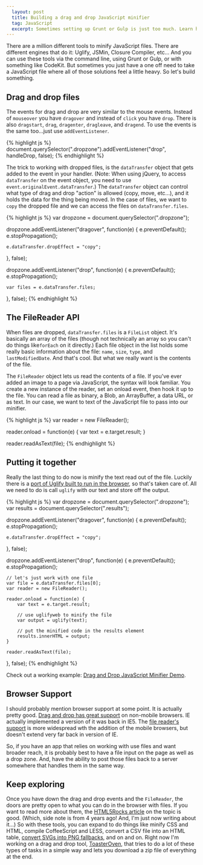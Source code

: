 ```yaml
---
  layout: post
  title: Building a drag and drop JavaScript minifier
  tag: JavaScript
  excerpt: Sometimes setting up Grunt or Gulp is just too much. Learn how to build a JavaScript minifer completely in the browser using drag and drop.
---
```


There are a million different tools to minify JavaScript files. There are different engines that do it: Uglify, JSMin, Closure Compiler, etc... And you can use these tools via the command line, using Grunt or Gulp, or with something like CodeKit. But sometimes you just have a one off need to take a JavaScript file where all of those solutions feel a little heavy. So let's build something.

## Drag and drop files
The events for drag and drop are very similar to the mouse events. Instead of `mouseover` you have `dragover` and instead of `click` you have `drop`. There is also `dragstart`, `drag`, `dragenter`, `dragleave`, and `dragend`. To use the events is the same too...just use `addEventListener`.

{% highlight js %}
document.querySelector(".dropzone").addEventListener("drop", handleDrop, false);
{% endhighlight %}


The trick to working with dropped files, is the `dataTransfer` object that gets added to the event in your handler. (Note: When using jQuery, to access `dataTransfer` on the event object, you need to use `event.originalEvent.dataTransfer`.) The `dataTransfer` object can control what type of drag and drop "action" is allowed (copy, move, etc...), and it holds the data for the thing being moved. In the case of files, we want to `copy` the dropped file and we can access the files on `dataTransfer.files`.

{% highlight js %}
var dropzone = document.querySelector(".dropzone");

dropzone.addEventListener("dragover", function(e) {
	e.preventDefault();
	e.stopPropagation();
	
	e.dataTransfer.dropEffect = "copy";
}, false);

dropzone.addEventListener("drop", function(e) {
	e.preventDefault();
	e.stopPropagation();
	
	var files = e.dataTransfer.files;
}, false);
{% endhighlight %}

## The FileReader API
When files are dropped, `dataTransfer.files` is a `FileList` object. It's basically an array of the files (though not technically an array so you can't do things like`forEach` on it directly.) Each file object in the list holds some really basic information about the file: `name`, `size`, `type`, and `lastModifiedDate`. And that's cool. But what we really want is the contents of the file.

The `FileReader` object lets us read the contents of a file. If you've ever added an image to a page via JavaScript, the syntax will look familiar. You create a new instance of the reader, set an onload event, then hook it up to the file. You can read a file as binary, a Blob, an ArrayBuffer, a data URL, or as text. In our case, we want to text of the JavaScript file to pass into our minifier.

{% highlight js %}
var reader = new FileReader();

reader.onload = function(e) {
	var text = e.target.result;
}

reader.readAsText(file);
{% endhighlight %}

## Putting it together
Really the last thing to do now is minify the text read out of the file. Luckily there is a [port of Uglify built to run in the browser](https://github.com/jrburke/uglifyweb), so that's taken care of. All we need to do is call `uglify` with our text and store off the output.

{% highlight js %}
var dropzone = document.querySelector(".dropzone");
var results = document.querySelector(".results");

dropzone.addEventListener("dragover", function(e) {
	e.preventDefault();
	e.stopPropagation();

	e.dataTransfer.dropEffect = "copy";
}, false);

dropzone.addEventListener("drop", function(e) {
	e.preventDefault();
	e.stopPropagation();

	// let's just work with one file
	var file = e.dataTransfer.files[0];
	var reader = new FileReader();

	reader.onload = function(e) {
		var text = e.target.result;

		// use uglifyweb to minify the file
		var output = uglify(text);

		// put the minified code in the results element
		results.innerHTML = output;
	}

	reader.readAsText(file);

}, false);
{% endhighlight %}

Check out a working example: [Drag and Drop JavaScript Minifier Demo](http://ericponto.com/demos/jsminify/index.html).

## Browser Support
I should probably mention browser support at some point. It is actually pretty good. [Drag and drop has great support](http://caniuse.com/dragndrop) on non-mobile browsers. IE actually implemented a version of it was back in IE5. The [file reader's support](http://caniuse.com/filereader) is more widespread wth the addition of the mobile browsers, but doesn't extend very far back in version of IE.

So, if you have an app that relies on working with use files and want broader reach, it is probably best to have a file input on the page as well as a drop zone. And, have the ability to post those files back to a server somewhere that handles them in the same way.

## Keep exploring
Once you have down the drag and drop events and the `FileReader`, the doors are pretty open to what you can do in the browser with files. If you want to read more about them, the [HTML5Rocks article](http://www.html5rocks.com/en/tutorials/file/dndfiles/) on the topic is good. (Which, side note is from 4 years ago! And, I'm just now writing about it...) So with these tools, you can expand to do things like minify CSS and HTML, compile CoffeeScript and LESS, convert a CSV file into an HTML table, [convert SVGs into PNG fallbacks](http://grumpicon.com), and on and on. Right now I'm working on a drag and drop tool, [ToasterOven](http://ericponto.com/ToasterOven/), that tries to do a lot of these types of tasks in a simple way and lets you download a zip file of everything at the end.

